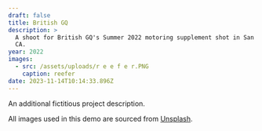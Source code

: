 ```yaml
---
draft: false
title: British GQ
description: >
  A shoot for British GQ's Summer 2022 motoring supplement shot in San Diego,
  CA.
year: 2022
images:
  - src: /assets/uploads/r e e f e r.PNG
    caption: reefer
date: 2023-11-14T10:14:33.896Z
---
```


An additional fictitious project description.

All images used in this demo are sourced from [Unsplash](https://unsplash.com/).
